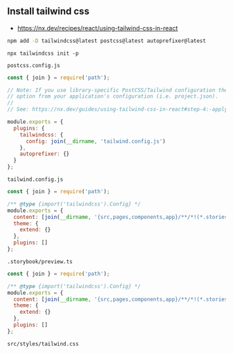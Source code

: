 

## Install tailwind css
* https://nx.dev/recipes/react/using-tailwind-css-in-react

```sh
npm add -D tailwindcss@latest postcss@latest autoprefixer@latest
```

```shell
npx tailwindcss init -p
```


`postcss.config.js`
```js
const { join } = require('path');

// Note: If you use library-specific PostCSS/Tailwind configuration then you should remove the `postcssConfig` build
// option from your application's configuration (i.e. project.json).
//
// See: https://nx.dev/guides/using-tailwind-css-in-react#step-4:-applying-configuration-to-libraries

module.exports = {
  plugins: {
    tailwindcss: {
      config: join(__dirname, 'tailwind.config.js')
    },
    autoprefixer: {}
  }
};
```

`tailwind.config.js`
```js
const { join } = require('path');

/** @type {import('tailwindcss').Config} */
module.exports = {
  content: [join(__dirname, '{src,pages,components,app}/**/*!(*.stories|*.spec).{ts,tsx,html}')],
  theme: {
    extend: {}
  },
  plugins: []
};
```

`.storybook/preview.ts`
```js
const { join } = require('path');

/** @type {import('tailwindcss').Config} */
module.exports = {
  content: [join(__dirname, '{src,pages,components,app}/**/*!(*.stories|*.spec).{ts,tsx,html}')],
  theme: {
    extend: {}
  },
  plugins: []
};
```

`src/styles/tailwind.css`
```css

```